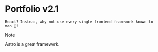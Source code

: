 # Portfolio v2.1
```
React? Instead, why not use every single frontend framework known to man 🧠?
```

> [!NOTE]  
> Astro is a great framework.
